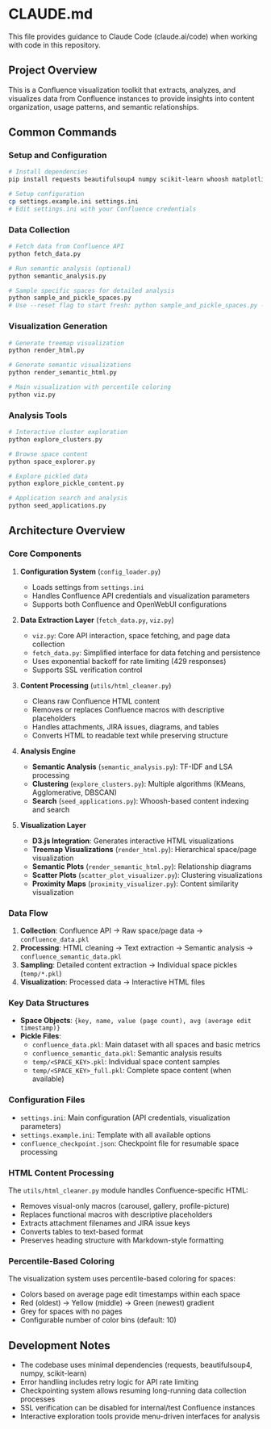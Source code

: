 # CLAUDE.md

This file provides guidance to Claude Code (claude.ai/code) when working with code in this repository.

## Project Overview

This is a Confluence visualization toolkit that extracts, analyzes, and visualizes data from Confluence instances to provide insights into content organization, usage patterns, and semantic relationships.

## Common Commands

### Setup and Configuration
```bash
# Install dependencies
pip install requests beautifulsoup4 numpy scikit-learn whoosh matplotlib

# Setup configuration
cp settings.example.ini settings.ini
# Edit settings.ini with your Confluence credentials
```

### Data Collection
```bash
# Fetch data from Confluence API
python fetch_data.py

# Run semantic analysis (optional)
python semantic_analysis.py

# Sample specific spaces for detailed analysis
python sample_and_pickle_spaces.py
# Use --reset flag to start fresh: python sample_and_pickle_spaces.py --reset
```

### Visualization Generation
```bash
# Generate treemap visualization
python render_html.py

# Generate semantic visualizations
python render_semantic_html.py

# Main visualization with percentile coloring
python viz.py
```

### Analysis Tools
```bash
# Interactive cluster exploration
python explore_clusters.py

# Browse space content
python space_explorer.py

# Explore pickled data
python explore_pickle_content.py

# Application search and analysis
python seed_applications.py
```

## Architecture Overview

### Core Components

1. **Configuration System** (`config_loader.py`)
   - Loads settings from `settings.ini`
   - Handles Confluence API credentials and visualization parameters
   - Supports both Confluence and OpenWebUI configurations

2. **Data Extraction Layer** (`fetch_data.py`, `viz.py`)
   - `viz.py`: Core API interaction, space fetching, and page data collection
   - `fetch_data.py`: Simplified interface for data fetching and persistence
   - Uses exponential backoff for rate limiting (429 responses)
   - Supports SSL verification control

3. **Content Processing** (`utils/html_cleaner.py`)
   - Cleans raw Confluence HTML content
   - Removes or replaces Confluence macros with descriptive placeholders
   - Handles attachments, JIRA issues, diagrams, and tables
   - Converts HTML to readable text while preserving structure

4. **Analysis Engine**
   - **Semantic Analysis** (`semantic_analysis.py`): TF-IDF and LSA processing
   - **Clustering** (`explore_clusters.py`): Multiple algorithms (KMeans, Agglomerative, DBSCAN)
   - **Search** (`seed_applications.py`): Whoosh-based content indexing and search

5. **Visualization Layer**
   - **D3.js Integration**: Generates interactive HTML visualizations
   - **Treemap Visualizations** (`render_html.py`): Hierarchical space/page visualization
   - **Semantic Plots** (`render_semantic_html.py`): Relationship diagrams
   - **Scatter Plots** (`scatter_plot_visualizer.py`): Clustering visualizations
   - **Proximity Maps** (`proximity_visualizer.py`): Content similarity visualization

### Data Flow

1. **Collection**: Confluence API → Raw space/page data → `confluence_data.pkl`
2. **Processing**: HTML cleaning → Text extraction → Semantic analysis → `confluence_semantic_data.pkl`
3. **Sampling**: Detailed content extraction → Individual space pickles (`temp/*.pkl`)
4. **Visualization**: Processed data → Interactive HTML files

### Key Data Structures

- **Space Objects**: `{key, name, value (page count), avg (average edit timestamp)}`
- **Pickle Files**: 
  - `confluence_data.pkl`: Main dataset with all spaces and basic metrics
  - `confluence_semantic_data.pkl`: Semantic analysis results
  - `temp/<SPACE_KEY>.pkl`: Individual space content samples
  - `temp/<SPACE_KEY>_full.pkl`: Complete space content (when available)

### Configuration Files

- `settings.ini`: Main configuration (API credentials, visualization parameters)
- `settings.example.ini`: Template with all available options
- `confluence_checkpoint.json`: Checkpoint file for resumable space processing

### HTML Content Processing

The `utils/html_cleaner.py` module handles Confluence-specific HTML:
- Removes visual-only macros (carousel, gallery, profile-picture)
- Replaces functional macros with descriptive placeholders
- Extracts attachment filenames and JIRA issue keys
- Converts tables to text-based format
- Preserves heading structure with Markdown-style formatting

### Percentile-Based Coloring

The visualization system uses percentile-based coloring for spaces:
- Colors based on average page edit timestamps within each space
- Red (oldest) → Yellow (middle) → Green (newest) gradient
- Grey for spaces with no pages
- Configurable number of color bins (default: 10)

## Development Notes

- The codebase uses minimal dependencies (requests, beautifulsoup4, numpy, scikit-learn)
- Error handling includes retry logic for API rate limiting
- Checkpointing system allows resuming long-running data collection processes
- SSL verification can be disabled for internal/test Confluence instances
- Interactive exploration tools provide menu-driven interfaces for analysis
